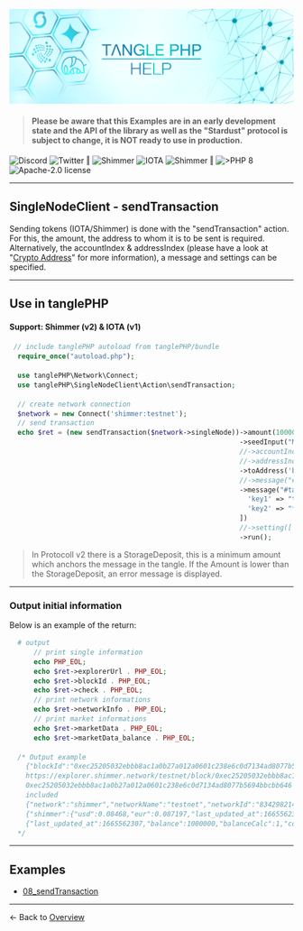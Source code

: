 ![](.meta/Banner.png)

> #### Please be aware that this Examples are in an early development state and the API of the library as well as the "Stardust" protocol is subject to change, it is NOT ready to use in production.

<a href="https://discord.iota.org/" style="text-decoration:none;"><img src="https://img.shields.io/badge/Discord-9cf.svg?style=social&logo=discord" alt="Discord"></a>
<a href="https://twitter.com/tanglePHP/" style="text-decoration:none;"><img src="https://img.shields.io/badge/Twitter-@tanglePHP-9cf.svg?style=social&logo=twitter" alt="Twitter"></a> ‖
<a href="https://www.tanglephp.com/" style="text-decoration:none;"><img src="https://img.shields.io/badge/tanglePHP-grey?style=flat-square&logo=tanglePHP" alt="Shimmer"></a>
<a href="https://www.iota.org/" style="text-decoration:none;"><img src="https://img.shields.io/badge/IOTA-grey?style=flat-square&logo=iota" alt="IOTA"></a>
<a href="https://www.shimmer.network/" style="text-decoration:none;"><img src="https://img.shields.io/badge/Shimmer-grey?style=flat-square&logo=shimmer" alt="Shimmer"></a> ‖
<a href="https://www.php.net/" style="text-decoration:none;"><img src="https://img.shields.io/badge/PHP->= 8.1.x-blue?style=flat-square&logo=php" alt=">PHP 8"></a>
<a href="https://github.com/iota-community/iota.php/LICENSE" style="text-decoration:none;"><img src="https://img.shields.io/badge/license-Apache--2.0-green?style=flat-square" alt="Apache-2.0 license"></a>

---

## SingleNodeClient - sendTransaction

Sending tokens (IOTA/Shimmer) is done with the "sendTransaction" action. For this, the amount, the address to whom it is to be sent is required. Alternatively, the accountIndex & addressIndex (please have a look at "[Crypto Address](002_basic_crypto_address.md)" for more information), a message and settings can be specified.

---

## Use in tanglePHP

#### Support: Shimmer (v2) & IOTA (v1)


```PHP
 // include tanglePHP autoload from tanglePHP/bundle
  require_once("autoload.php");

  use tanglePHP\Network\Connect;
  use tanglePHP\SingleNodeClient\Action\sendTransaction;

  // create network connection
  $network = new Connect('shimmer:testnet');
  // send transaction
  echo $ret = (new sendTransaction($network->singleNode))->amount(1000000)
                                                         ->seedInput("MNEMONIC,Seed,...")
                                                         //->accountIndex(0)
                                                         //->addressIndex(0)
                                                         ->toAddress('ba4ca851e2674f87bd795f0f398e2e8886f5bfa62c5b97007bbe4504683a66a1')
                                                         //->message("#tanglePHP", "transaction test! follow me on Twitter @tanglePHP")
                                                         ->message("#tanglePHP", [
                                                           'key1' => "transaction test!",
                                                           'key2' => "follow me on Twitter @tanglePHP",
                                                         ])
                                                         //->setting(['checkTransaction' => true])
                                                         ->run();
```

> In Protocoll v2 there is a StorageDeposit, this is a minimum amount which anchors the message in the tangle. If the Amount is lower than the StorageDeposit, an error message is displayed.


---

### Output initial information
Below is an example of the return:

```PHP
  # output
      // print single information
      echo PHP_EOL;
      echo $ret->explorerUrl . PHP_EOL;
      echo $ret->blockId . PHP_EOL;
      echo $ret->check . PHP_EOL;
      // print network informations
      echo $ret->networkInfo . PHP_EOL;
      // print market informations
      echo $ret->marketData . PHP_EOL;
      echo $ret->marketData_balance . PHP_EOL;
  
  /* Output example
    {"blockId":"0xec25205032ebbb8ac1a0b27a012a0601c238e6c0d7134ad8077b5694bbcbb646","check":"included","explorerUrl":"https:\/\/explorer.shimmer.network\/testnet\/block\/0xec25205032ebbb8ac1a0b27a012a0601c238e6c0d7134ad8077b5694bbcbb646","marketData":{"shimmer":{"usd":0.08468,"eur":0.087197,"last_updated_at":1665562307}},"networkInfo":{"network":"shimmer","networkName":"testnet","networkId":"8342982141227064571","protocolVersion":2,"singleNodeName":"HORNET","singleNodeVersion":"2.0.0-beta.10","singleNodeHealthy":true,"features":["pow"],"baseToken":"SMR","coinType":4219,"bech32Hrp":"rms"},"marketData_balance":{"last_updated_at":1665562307,"balance":1000000,"balanceCalc":1,"coin":"shimmer","price":{"usd":0.08468,"eur":0.087197,"last_updated_at":1665562307},"calc":{"usd":0.08468,"eur":0.087197}}}
    https://explorer.shimmer.network/testnet/block/0xec25205032ebbb8ac1a0b27a012a0601c238e6c0d7134ad8077b5694bbcbb646
    0xec25205032ebbb8ac1a0b27a012a0601c238e6c0d7134ad8077b5694bbcbb646
    included
    {"network":"shimmer","networkName":"testnet","networkId":"8342982141227064571","protocolVersion":2,"singleNodeName":"HORNET","singleNodeVersion":"2.0.0-beta.10","singleNodeHealthy":true,"features":["pow"],"baseToken":"SMR","coinType":4219,"bech32Hrp":"rms"}
    {"shimmer":{"usd":0.08468,"eur":0.087197,"last_updated_at":1665562307}}
    {"last_updated_at":1665562307,"balance":1000000,"balanceCalc":1,"coin":"shimmer","price":{"usd":0.08468,"eur":0.087197,"last_updated_at":1665562307},"calc":{"usd":0.08468,"eur":0.087197}}
  */
```

---

## Examples

+ [08_sendTransaction](https://github.com/tanglePHP/bundle/blob/main/examples/src/singlenode-client/Action/08_sendTransaction.php)

---

<- Back to [Overview](000_index.md)